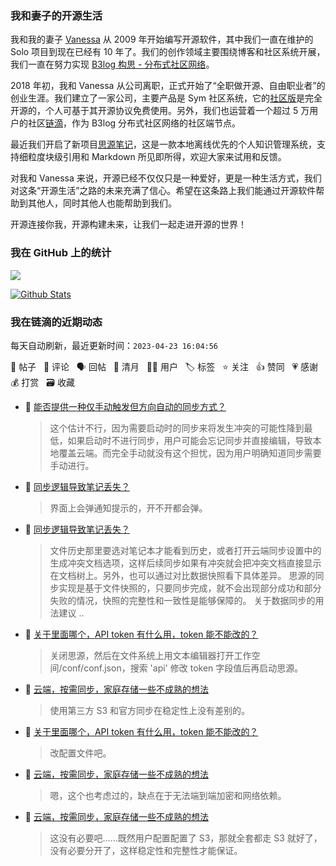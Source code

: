 ### 我和妻子的开源生活

我和我的妻子 [Vanessa](https://github.com/Vanessa219) 从 2009 年开始编写开源软件，其中我们一直在维护的 Solo 项目到现在已经有 10 年了。我们的创作领域主要围绕博客和社区系统开展，我们一直在努力实现 [B3log 构思 - 分布式社区网络](https://ld246.com/article/1546941897596)。

2018 年初，我和 Vanessa 从公司离职，正式开始了“全职做开源、自由职业者”的创业生涯。我们建立了一家公司，主要产品是 Sym 社区系统，它的[社区版](https://github.com/88250/symphony)是完全开源的，个人可基于其开源协议免费使用。另外，我们也运营着一个超过 5 万用户的社区[链滴](https://ld246.com)，作为 B3log 分布式社区网络的社区端节点。

最近我们开启了新项目[思源笔记](https://github.com/siyuan-note/siyuan)，这是一款本地离线优先的个人知识管理系统，支持细粒度块级引用和 Markdown 所见即所得，欢迎大家来试用和反馈。

对我和 Vanessa 来说，开源已经不仅仅只是一种爱好，更是一种生活方式，我们对这条“开源生活”之路的未来充满了信心。希望在这条路上我们能通过开源软件帮助到其他人，同时其他人也能帮助到我们。

开源连接你我，开源构建未来，让我们一起走进开源的世界！

### 我在 GitHub 上的统计

<a title="Hits" target="_blank" href="https://github.com/88250/88250"><img src="https://hits.b3log.org/88250/88250.svg"></a>

[![Github Stats](https://github-readme-stats.vercel.app/api?username=88250&theme=tokyonight&show_icons=true)](https://github.com/88250)

<!--events start -->

### 我在链滴的近期动态

每天自动刷新，最近更新时间：`2023-04-23 16:04:56`

📝 帖子 &nbsp; 💬 评论 &nbsp; 🗣 回帖 &nbsp; 🌙 清月 &nbsp; 👨‍💻 用户 &nbsp; 🏷️ 标签 &nbsp; ⭐️ 关注 &nbsp; 👍 赞同 &nbsp; 💗 感谢 &nbsp; 💰 打赏 &nbsp; 🗃 收藏

* 💬 [能否提供一种仅手动触发但方向自动的同步方式？](https://ld246.com/article/1682230698363/comment/1682233823171#comments)

  > 这个估计不行，因为需要启动时的同步来将发生冲突的可能性降到最低，如果启动时不进行同步，用户可能会忘记同步并直接编辑，导致本地覆盖云端。而完全手动就没有这个担忧，因为用户明确知道同步需要手动进行。
* 💬 [同步逻辑导致笔记丢失？](https://ld246.com/article/1682226193809/comment/1682232979316#comments)

  > 界面上会弹通知提示的，开不开都会弹。
* 💬 [同步逻辑导致笔记丢失？](https://ld246.com/article/1682226193809/comment/1682228930668#comments)

  > 文件历史那里要选对笔记本才能看到历史，或者打开云端同步设置中的生成冲突文档选项，这样后续同步如果有冲突就会把冲突文档直接显示在文档树上。另外，也可以通过对比数据快照看下具体差异。 思源的同步实现是基于文件快照的，只要同步完成，就不会出现部分成功和部分失败的情况，快照的完整性和一致性是能够保障的。 关于数据同步的用法建议 ..
* 💬 [关于里面哪个，API token 有什么用，token 能不能改的？](https://ld246.com/article/1629033880926/comment/1682228832566#comments)

  > 关闭思源，然后在文件系统上用文本编辑器打开工作空间/conf/conf.json，搜索 'api' 修改 token 字段值后再启动思源。
* 💬 [云端，按需同步，家庭存储一些不成熟的想法](https://ld246.com/article/1682201840138/comment/1682226250037#comments)

  > 使用第三方 S3 和官方同步在稳定性上没有差别的。
* 💬 [关于里面哪个，API token 有什么用，token 能不能改的？](https://ld246.com/article/1629033880926/comment/1682226159078#comments)

  > 改配置文件吧。
* 💬 [云端，按需同步，家庭存储一些不成熟的想法](https://ld246.com/article/1682201840138/comment/1682222854111#comments)

  > 嗯，这个也考虑过的，缺点在于无法端到端加密和网络依赖。
* 💬 [云端，按需同步，家庭存储一些不成熟的想法](https://ld246.com/article/1682201840138/comment/1682222804392#comments)

  > 这没有必要吧……既然用户配置配置了 S3，那就全套都走 S3 就好了，没有必要分开了，这样稳定性和完整性才能保证。


<!--events end -->

